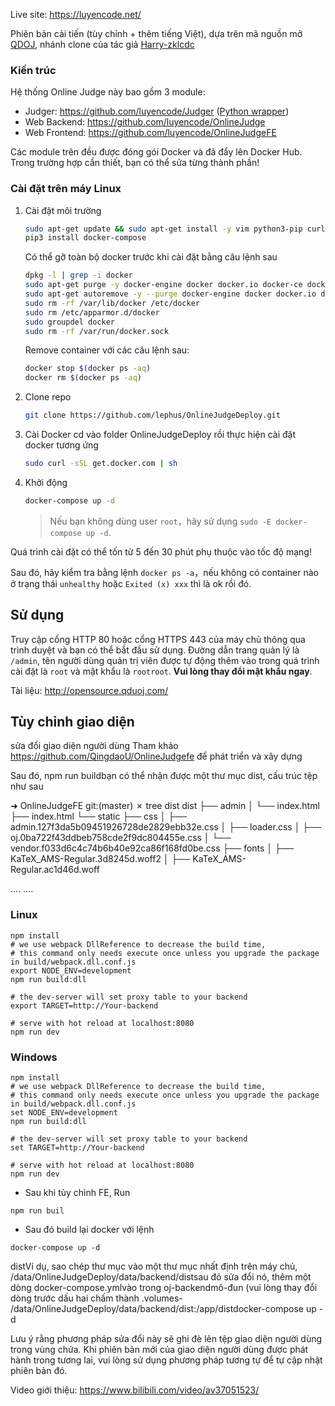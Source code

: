 Live site: https://luyencode.net/

Phiên bản cải tiến (tùy chỉnh + thêm tiếng Việt), dựa trên mã nguồn mở [QDOJ](https://github.com/QingdaoU/OnlineJudge), nhánh clone của tác giả [Harry-zklcdc](https://github.com/Harry-zklcdc/OnlineJudge)

### Kiến trúc

Hệ thống Online Judge này bao gồm 3 module:
- Judger: https://github.com/luyencode/Judger ([Python wrapper](https://github.com/luyencode/JudgeServer))
- Web Backend: https://github.com/luyencode/OnlineJudge
- Web Frontend: https://github.com/luyencode/OnlineJudgeFE

Các module trên đều được đóng gói Docker và đã đẩy lên Docker Hub. Trong trường hợp cần thiết, bạn có thể sửa từng thành phần!

### Cài đặt trên máy Linux

1. Cài đặt môi trường

    ```bash
    sudo apt-get update && sudo apt-get install -y vim python3-pip curl git
    pip3 install docker-compose
    ```
    
    Có thể gỡ toàn bộ docker trước khi cài đặt bằng câu lệnh sau
    
    ```bash
    dpkg -l | grep -i docker
    sudo apt-get purge -y docker-engine docker docker.io docker-ce docker-ce-cli docker-compose-plugin
    sudo apt-get autoremove -y --purge docker-engine docker docker.io docker-ce docker-compose-plugin
    sudo rm -rf /var/lib/docker /etc/docker
    sudo rm /etc/apparmor.d/docker
    sudo groupdel docker
    sudo rm -rf /var/run/docker.sock

    ```
    
    Remove container với các câu lệnh sau:
    
    ```bash
    docker stop $(docker ps -aq)
    docker rm $(docker ps -aq)
    ```

2. Clone repo

    ```bash
    git clone https://github.com/lephus/OnlineJudgeDeploy.git
    ```
3. Cài Docker 
   cd vào folder OnlineJudgeDeploy rồi thực hiện cài đặt docker tương ứng
    
   ```bash
   sudo curl -sSL get.docker.com | sh
   ```

4. Khởi động

    ```bash
    docker-compose up -d
    ```

    > Nếu bạn không dùng user `root`，hãy sử dụng `sudo -E docker-compose up -d`.

Quá trình cài đặt có thể tốn từ 5 đến 30 phút phụ thuộc vào tốc độ mạng!

Sau đó, hãy kiểm tra bằng lệnh `docker ps -a`，nếu không có container nào ở trạng thái `unhealthy` hoặc `Exited (x) xxx` thì là ok rồi đó.

## Sử dụng


Truy cập cổng HTTP 80 hoặc cổng HTTPS 443 của máy chủ thông qua trình duyệt và bạn có thể bắt đầu sử dụng. Đường dẫn trang quản lý là `/admin`, tên người dùng quản trị viên được tự động thêm vào trong quá trình cài đặt là `root` và mật khẩu là `rootroot`. **Vui lòng thay đổi mật khẩu ngay**.

Tài liệu: http://opensource.qduoj.com/

## Tùy chỉnh giao diện
sửa đổi giao diện người dùng
Tham khảo https://github.com/QingdaoU/OnlineJudgefe để phát triển và xây dựng

Sau đó, npm run buildbạn có thể nhận được một thư mục dist, cấu trúc tệp như sau

➜  OnlineJudgeFE git:(master) ✗ tree dist
dist
├── admin
│   └── index.html
├── index.html
└── static
    ├── css
    │   ├── admin.127f3da5b09451926728de2829ebb32e.css
    │   ├── loader.css
    │   ├── oj.0ba722f43ddbeb758cde2f9dc804455e.css
    │   └── vendor.f033d6c4c74b6b40e92ca86f168fd0be.css
    ├── fonts
    │   ├── KaTeX_AMS-Regular.3d8245d.woff2
    │   ├── KaTeX_AMS-Regular.ac1d46d.woff

....
....
### Linux
```
npm install
# we use webpack DllReference to decrease the build time,
# this command only needs execute once unless you upgrade the package in build/webpack.dll.conf.js
export NODE_ENV=development 
npm run build:dll

# the dev-server will set proxy table to your backend
export TARGET=http://Your-backend

# serve with hot reload at localhost:8080
npm run dev
```
### Windows
```
npm install
# we use webpack DllReference to decrease the build time,
# this command only needs execute once unless you upgrade the package in build/webpack.dll.conf.js
set NODE_ENV=development 
npm run build:dll

# the dev-server will set proxy table to your backend
set TARGET=http://Your-backend

# serve with hot reload at localhost:8080
npm run dev
```
- Sau khi tùy chỉnh FE, Run
```
npm run buil
```
- Sau đó build lại docker với lệnh
```
docker-compose up -d
```

distVí dụ, sao chép thư mục vào một thư mục nhất định trên máy chủ, /data/OnlineJudgeDeploy/data/backend/distsau đó sửa đổi nó, thêm một dòng docker-compose.ymlvào trong oj-backendmô-đun (vui lòng thay đổi dòng trước dấu hai chấm thành .volumes- /data/OnlineJudgeDeploy/data/backend/dist:/app/distdocker-compose up -d

Lưu ý rằng phương pháp sửa đổi này sẽ ghi đè lên tệp giao diện người dùng trong vùng chứa. Khi phiên bản mới của giao diện người dùng được phát hành trong tương lai, vui lòng sử dụng phương pháp tương tự để tự cập nhật phiên bản đó.

Video giới thiệu: https://www.bilibili.com/video/av37051523/
